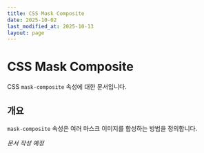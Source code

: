 ```yaml
---
title: CSS Mask Composite
date: 2025-10-02
last_modified_at: 2025-10-13
layout: page
---
```

# CSS Mask Composite

CSS `mask-composite` 속성에 대한 문서입니다.

## 개요

`mask-composite` 속성은 여러 마스크 이미지를 합성하는 방법을 정의합니다.

*문서 작성 예정*
